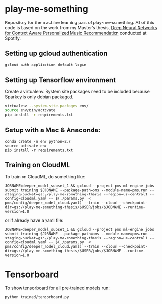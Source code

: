 # play-me-something
Repository for the machine learning part of play-me-something.
All of this code is based on the work from my Master's thesis,
[Deep Neural Networks for Context Aware Personalized Music Recommendation](http://kth.diva-portal.org/smash/record.jsf?pid=diva2:1118011) conducted at Spotify.

## Setting up gcloud authentication
```bash
gcloud auth application-default login
```

## Setting up Tensorflow environment
Create a virtualenv. System site packages need to be included because Sparkey is only debian packaged.

```bash
virtualenv --system-site-packages env/
source env/bin/activate
pip install -r requirements.txt
```

## Setup with a Mac & Anaconda:
```
conda create -n env python=2.7
source activate env
pip install -r requirements.txt
```

## Training on CloudML
To train on CloudML, do something like:
```
JOBNAME=deeper_model_subset_1 && gcloud --project pms ml-engine jobs submit training $JOBNAME --package-path=pms --module-name=pms.run --staging-bucket=gs://play-me-something-thesis --region=us-central1 --config=cloudml.yaml -- $(./params.py  < pms/config/deeper_model_cloud.yaml) --train --cloud --checkpoint-dir=gs://play-me-something-thesis/$USER/jobs/$JOBNAME --runtime-version=1.0
```
or if already have a yaml file:
```
JOBNAME=deeper_model_subset_1 && gcloud --project pms ml-engine jobs submit training $JOBNAME --package-path=pms --module-name=pms.run --staging-bucket=gs://play-me-something-thesis --region=us-central1 --config=cloudml.yaml -- $(./params.py  < pms/config/deeper_model_cloud.yaml) --train --cloud --checkpoint-dir=gs://play-me-something-thesis/$USER/jobs/$JOBNAME --runtime-version=1.0
```

# Tensorboard
To show tensorboard for all pre-trained models run:
```bash
python trained/tensorboard.py
```
